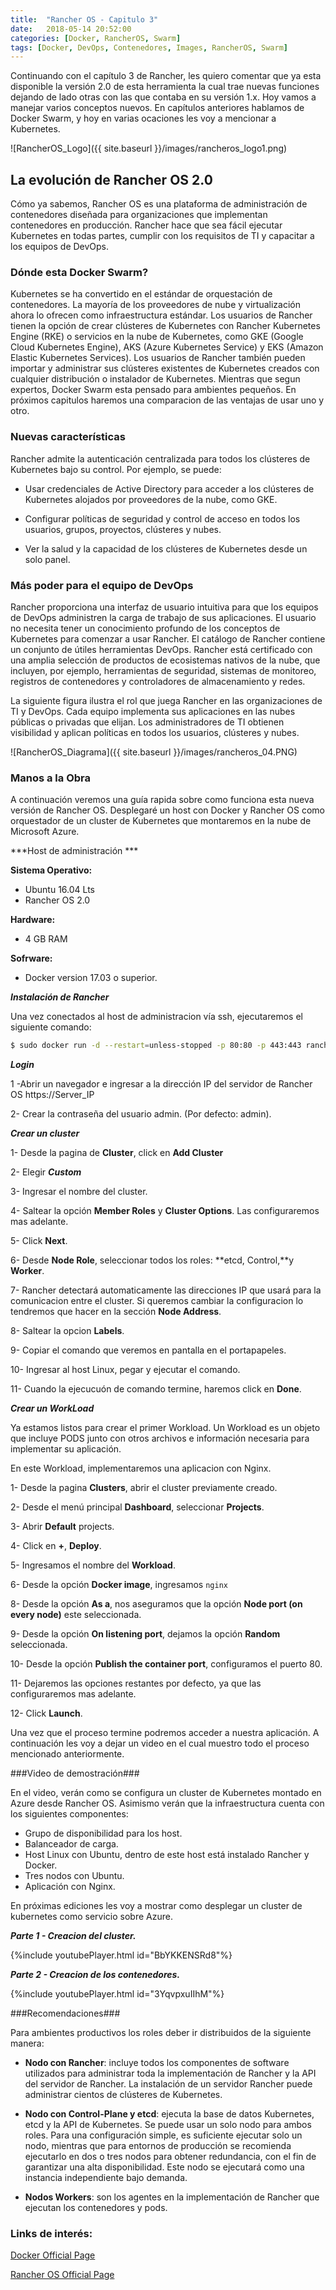 ```yaml
---
title:  "Rancher OS - Capitulo 3"
date:   2018-05-14 20:52:00
categories: [Docker, RancherOS, Swarm]
tags: [Docker, DevOps, Contenedores, Images, RancherOS, Swarm]
---
```

Continuando con el capítulo 3 de Rancher, les quiero comentar que ya esta disponible la versión 2.0 de esta herramienta la cual trae nuevas funciones dejando de lado otras con las que contaba en su versión 1.x.
Hoy vamos a manejar varios conceptos nuevos. En capítulos anteriores hablamos de Docker Swarm, y hoy en varias ocaciones les voy a mencionar a Kubernetes.

![RancherOS_Logo]({{ site.baseurl }}/images/rancheros_logo1.png)

## La evolución de Rancher OS 2.0 ##

Cómo ya sabemos, Rancher OS es una plataforma de administración de contenedores diseñada para organizaciones que implementan contenedores en producción. Rancher hace que sea fácil ejecutar Kubernetes en todas partes, cumplir con los requisitos de TI y capacitar a los equipos de DevOps.

### Dónde esta Docker Swarm? ###

Kubernetes se ha convertido en el estándar de orquestación de contenedores. La mayoría de los proveedores de nube y virtualización ahora lo ofrecen como infraestructura estándar. Los usuarios de Rancher tienen la opción de crear clústeres de Kubernetes con Rancher Kubernetes Engine (RKE) o servicios en la nube de Kubernetes, como GKE (Google Cloud Kubernetes Engine), AKS (Azure Kubernetes Service)  y EKS (Amazon Elastic Kubernetes Services). Los usuarios de Rancher también pueden importar y administrar sus clústeres existentes de Kubernetes creados con cualquier distribución o instalador de Kubernetes. Mientras que segun expertos, Docker Swarm esta pensado para ambientes pequeños. 
En próximos capitulos haremos una comparacion de las ventajas de usar uno y otro.

### Nuevas características ###

Rancher admite la autenticación centralizada para todos los clústeres de Kubernetes bajo su control. Por ejemplo, se puede:

- Usar credenciales de Active Directory para acceder a los clústeres de Kubernetes alojados por proveedores de la nube, como GKE.

- Configurar políticas de seguridad y control de acceso en todos los usuarios, grupos, proyectos, clústeres y nubes.

- Ver la salud y la capacidad de los clústeres de Kubernetes desde un solo panel.

### Más poder para el equipo de DevOps ###

Rancher proporciona una interfaz de usuario intuitiva para que los equipos de DevOps administren la carga de trabajo de sus aplicaciones. El usuario no necesita tener un conocimiento profundo de los conceptos de Kubernetes para comenzar a usar Rancher. El catálogo de Rancher contiene un conjunto de útiles herramientas DevOps. Rancher está certificado con una amplia selección de productos de ecosistemas nativos de la nube, que incluyen, por ejemplo, herramientas de seguridad, sistemas de monitoreo, registros de contenedores y controladores de almacenamiento y redes.

La siguiente figura ilustra el rol que juega Rancher en las organizaciones de TI y DevOps. Cada equipo implementa sus aplicaciones en las nubes públicas o privadas que elijan. Los administradores de TI obtienen visibilidad y aplican políticas en todos los usuarios, clústeres y nubes.

![RancherOS_Diagrama]({{ site.baseurl }}/images/rancheros_04.PNG)

### Manos a la Obra ###

A continuación veremos una guía rapida sobre como funciona esta nueva versión de Rancher OS. Desplegaré un host con Docker y Rancher OS como orquestador de un cluster de Kubernetes que montaremos en la nube de Microsoft Azure.

***Host de administración ***

**Sistema Operativo:**

- Ubuntu 16.04 Lts
- Rancher OS 2.0

**Hardware:**

- 4 GB RAM

**Sofrware:**

- Docker version 17.03 o superior.

***Instalación de Rancher***

Una vez conectados al host de administracion vía ssh, ejecutaremos el siguiente comando:

```bash
$ sudo docker run -d --restart=unless-stopped -p 80:80 -p 443:443 rancher/rancher
```

***Login***

1 -Abrir un navegador e ingresar a la dirección IP del servidor de Rancher OS https://Server_IP

2- Crear la contraseña del usuario admin. (Por defecto: admin).

***Crear un cluster***

1- Desde la pagina de **Cluster**, click en **Add Cluster**

2- Elegir ***Custom***

3- Ingresar el nombre del cluster.

4- Saltear la opción **Member Roles** y **Cluster Options**. Las configuraremos mas adelante.

5- Click **Next**.

6- Desde **Node Role**, seleccionar todos los roles: **etcd, Control,**y **Worker**.

7- Rancher detectará automaticamente las direcciones IP que usará para la comunicacion entre el cluster. Si queremos cambiar la configuracion lo tendremos que hacer en la sección **Node Address**.

8- Saltear la opcion **Labels**.

9- Copiar el comando que veremos en pantalla en el portapapeles.

10- Ingresar al host Linux, pegar y ejecutar el comando.

11- Cuando la ejecucuón de comando termine, haremos click en **Done**.

***Crear un WorkLoad***

Ya estamos listos para crear el primer Workload. Un Workload es un objeto que incluye PODS junto con otros archivos e información necesaria para implementar su aplicación.

En este Workload, implementaremos una aplicacion con Nginx.

1- Desde la pagina **Clusters**, abrir el cluster previamente creado.

2- Desde el menú principal **Dashboard**, seleccionar **Projects**.

3- Abrir **Default** projects.

4- Click en **+**, **Deploy**.

5- Ingresamos el nombre del **Workload**.

6- Desde la opción **Docker image**, ingresamos `nginx`

8- Desde la opción **As a**, nos aseguramos que la opción **Node port (on every node)** este seleccionada.

9- Desde la opción **On listening port**, dejamos la opción **Random** seleccionada.

10- Desde la opción **Publish the container port**, configuramos el puerto 80.

11- Dejaremos las opciones restantes por defecto, ya que las configuraremos mas adelante.

12- Click **Launch**.

Una vez que el proceso termine podremos acceder a nuestra aplicación. A continuación les voy a dejar un video en el cual muestro todo el proceso mencionado anteriormente.


###Video de demostración###

En el video, verán como se configura un cluster de Kubernetes montado en Azure desde Rancher OS. Asimismo verán que la infraestructura cuenta con los siguientes componentes: 

- Grupo de disponibilidad para los host.
- Balanceador de carga.
- Host Linux con Ubuntu, dentro de este host está instalado Rancher y Docker.
- Tres nodos con Ubuntu.
- Aplicación con Nginx.

En próximas ediciones les voy a mostrar como desplegar un cluster de kubernetes como servicio sobre Azure.

***Parte 1 - Creacion del cluster.***

{%include youtubePlayer.html id="BbYKKENSRd8"%}


***Parte 2 - Creacion de los contenedores.***


{%include youtubePlayer.html id="3YqvpxuIIhM"%}

###Recomendaciones###

Para ambientes productivos los roles deber ir distribuidos de la siguiente manera:

- **Nodo con Rancher**: incluye todos los componentes de software utilizados para administrar toda la implementación de Rancher y la API del servidor de Rancher. La instalación de un servidor Rancher puede administrar cientos de clústeres de Kubernetes.

- **Nodo con Control-Plane y etcd**: ejecuta la base de datos Kubernetes, etcd y la API de Kubernetes. Se puede usar un solo nodo para ambos roles. Para una configuración simple, es suficiente ejecutar solo un nodo, mientras que para entornos de producción se recomienda ejecutarlo en dos o tres nodos para obtener redundancia, con el fin de garantizar una alta disponibilidad. Este nodo se ejecutará como una instancia independiente bajo demanda.

- **Nodos Workers**: son los agentes en la implementación de Rancher que ejecutan los contenedores y pods.

### Links de interés: ###

[Docker Official Page][Docker]

[Rancher OS Official Page][RancherOS]

[Docker]: https://www.docker.com/

[RancherOS]: https://rancher.com/rancher-os/


